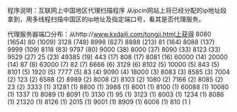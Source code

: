 程序说明：互联网上中国地区代理扫描程序
	从ipcin网站上将已经分配的ip地址段拿到，用多线程扫描中国区的ip地址及指定端口号，看其是否代理服务。
	
	
代理服务器端口分布：从http://www.kxdaili.com/tongji.html上获得
8080 (1654)
80 (1009)
3128 (748)
8998 (627)
8888 (213)
81 (164)
8088 (137)
9999 (109)
8118 (83)
9797 (80)
9000 (38)
8000 (37)
8090 (33)
8123 (33)
9529 (27)
25 (23)
49385 (19)
443 (17)
808 (17)
8081 (16)
60000 (14)
20000 (14)
87 (8)
63000 (7)
82 (7)
6666 (6)
3129 (6)
8102 (5)
10000 (5)
843 (5)
8101 (5)
1920 (5)
7777 (5)
83 (4)
9090 (4)
18000 (3)
8083 (3)
8585 (3)
7004 (2)
123 (2)
6588 (2)
8989 (2)
8008 (2)
8103 (2)
1080 (2)
7166 (2)
8085 (2)
23 (2)
3333 (1)
31281 (1)
8800 (1)
 3988 (1)
 8001 (1)
 8100 (1)
 60088 (1)
 10080 (1)
 1337 (1)
 8089 (1)
 8091 (1)
 3130 (1)
 95 (1)
 3123 (1)
 8003 (1)
 1234 (1)
 8086 (1)
 21320 (1)
 8126 (1)
 2015 (1)
 9001 (1)
 8909 (1)
 6006 (1)
 810 (1 )